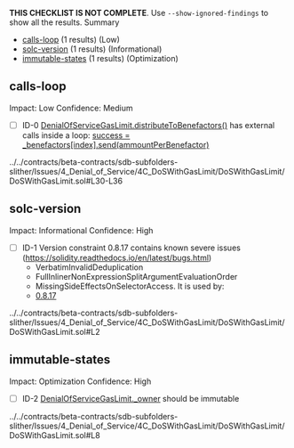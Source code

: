 **THIS CHECKLIST IS NOT COMPLETE**. Use `--show-ignored-findings` to show all the results.
Summary
 - [calls-loop](#calls-loop) (1 results) (Low)
 - [solc-version](#solc-version) (1 results) (Informational)
 - [immutable-states](#immutable-states) (1 results) (Optimization)
## calls-loop
Impact: Low
Confidence: Medium
 - [ ] ID-0
[DenialOfServiceGasLimit.distributeToBenefactors()](../../contracts/beta-contracts/sdb-subfolders-slither/Issues/4_Denial_of_Service/4C_DoSWithGasLimit/DoSWithGasLimit/DoSWithGasLimit.sol#L30-L36) has external calls inside a loop: [success = _benefactors[index].send(ammountPerBenefactor)](../../contracts/beta-contracts/sdb-subfolders-slither/Issues/4_Denial_of_Service/4C_DoSWithGasLimit/DoSWithGasLimit/DoSWithGasLimit.sol#L34)

../../contracts/beta-contracts/sdb-subfolders-slither/Issues/4_Denial_of_Service/4C_DoSWithGasLimit/DoSWithGasLimit/DoSWithGasLimit.sol#L30-L36


## solc-version
Impact: Informational
Confidence: High
 - [ ] ID-1
Version constraint 0.8.17 contains known severe issues (https://solidity.readthedocs.io/en/latest/bugs.html)
	- VerbatimInvalidDeduplication
	- FullInlinerNonExpressionSplitArgumentEvaluationOrder
	- MissingSideEffectsOnSelectorAccess.
It is used by:
	- [0.8.17](../../contracts/beta-contracts/sdb-subfolders-slither/Issues/4_Denial_of_Service/4C_DoSWithGasLimit/DoSWithGasLimit/DoSWithGasLimit.sol#L2)

../../contracts/beta-contracts/sdb-subfolders-slither/Issues/4_Denial_of_Service/4C_DoSWithGasLimit/DoSWithGasLimit/DoSWithGasLimit.sol#L2


## immutable-states
Impact: Optimization
Confidence: High
 - [ ] ID-2
[DenialOfServiceGasLimit._owner](../../contracts/beta-contracts/sdb-subfolders-slither/Issues/4_Denial_of_Service/4C_DoSWithGasLimit/DoSWithGasLimit/DoSWithGasLimit.sol#L8) should be immutable 

../../contracts/beta-contracts/sdb-subfolders-slither/Issues/4_Denial_of_Service/4C_DoSWithGasLimit/DoSWithGasLimit/DoSWithGasLimit.sol#L8


